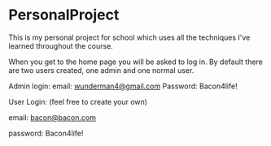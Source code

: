 # PersonalProject
This is my personal project for school which uses all the techniques I've learned throughout the course.

When you get to the home page you will be asked to log in. By default there are two users created, one admin and one normal user.


Admin login:
email: wunderman4@gmail.com
Password: Bacon4life!


User Login: (feel free to create your own)

email: bacon@bacon.com

password: Bacon4life!
